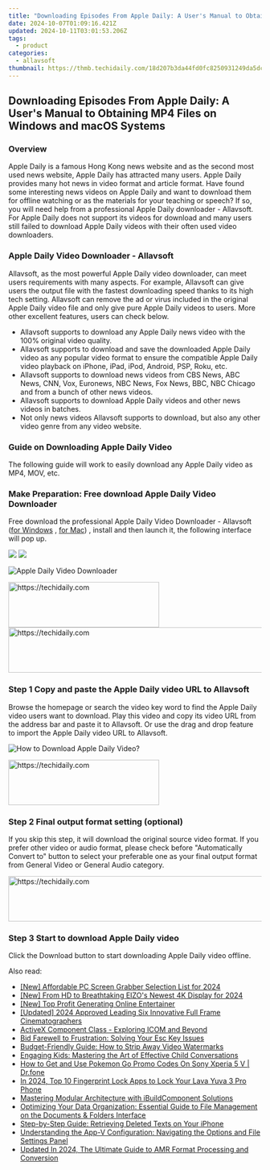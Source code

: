 ```yaml
---
title: "Downloading Episodes From Apple Daily: A User's Manual to Obtaining MP4 Files on Windows and macOS Systems"
date: 2024-10-07T01:09:16.421Z
updated: 2024-10-11T03:01:53.206Z
tags:
  - product
categories:
  - allavsoft
thumbnail: https://thmb.techidaily.com/18d207b3da44fd0fc8250931249da5dc2af6883d5d5015fdec648150a4e32e74.jpg
---
```


## Downloading Episodes From Apple Daily: A User's Manual to Obtaining MP4 Files on Windows and macOS Systems

### Overview

Apple Daily is a famous Hong Kong news website and as the second most used news website, Apple Daily has attracted many users. Apple Daily provides many hot news in video format and article format. Have found some interesting news videos on Apple Daily and want to download them for offline watching or as the materials for your teaching or speech? If so, you will need help from a professional Apple Daily downloader - Allavsoft. For Apple Daily does not support its videos for download and many users still failed to download Apple Daily videos with their often used video downloaders.

### Apple Daily Video Downloader - Allavsoft

Allavsoft, as the most powerful Apple Daily video downloader, can meet users requirements with many aspects. For example, Allavsoft can give users the output file with the fastest downloading speed thanks to its high tech setting. Allavsoft can remove the ad or virus included in the original Apple Daily video file and only give pure Apple Daily videos to users. More other excellent features, users can check below.

* Allavsoft supports to download any Apple Daily news video with the 100% original video quality.
* Allavsoft supports to download and save the downloaded Apple Daily video as any popular video format to ensure the compatible Apple Daily video playback on iPhone, iPad, iPod, Android, PSP, Roku, etc.
* Allavsoft supports to download news videos from CBS News, ABC News, CNN, Vox, Euronews, NBC News, Fox News, BBC, NBC Chicago and from a bunch of other news videos.
* Allavsoft supports to download Apple Daily videos and other news videos in batches.
* Not only news videos Allavsoft supports to download, but also any other video genre from any video website.

### Guide on Downloading Apple Daily Video

The following guide will work to easily download any Apple Daily video as MP4, MOV, etc.

### Make Preparation: Free download Apple Daily Video Downloader

Free download the professional Apple Daily Video Downloader - Allavsoft ([for Windows](https://tools.techidaily.com/allavsoft/products/) , [for Mac](https://tools.techidaily.com/allavsoft/products/)) , install and then launch it, the following interface will pop up.

[![](https://www.allavsoft.com/how-to/../images/how-to/free-download-win.jpg)](https://tools.techidaily.com/allavsoft/products/) [![](https://www.allavsoft.com/how-to/../images/how-to/free-download-mac.jpg)](https://tools.techidaily.com/allavsoft/products/)

![Apple Daily Video Downloader](https://www.allavsoft.com/how-to/../images/allavsoft/screen-shot-600.jpg)

<!-- affiliate ads begin -->
<a href="https://aligracehair.sjv.io/c/5597632/2080342/19272" target="_top" id="2080342">
  <img src="//a.impactradius-go.com/display-ad/19272-2080342" border="0" alt="https://techidaily.com" width="300" height="90"/>
</a>
<img height="0" width="0" src="https://aligracehair.sjv.io/i/5597632/2080342/19272" style="position:absolute;visibility:hidden;" border="0" />
<!-- affiliate ads end -->

<!-- affiliate ads begin -->
<a href="https://imp.i110150.net/c/5597632/798161/11305" target="_top" id="798161">
  <img src="//a.impactradius-go.com/display-ad/11305-798161" border="0" alt="https://techidaily.com" width="728" height="90"/>
</a>
<img height="0" width="0" src="https://imp.i110150.net/i/5597632/798161/11305" style="position:absolute;visibility:hidden;" border="0" />
<!-- affiliate ads end -->

### Step 1 Copy and paste the Apple Daily video URL to Allavsoft

Browse the homepage or search the video key word to find the Apple Daily video users want to download. Play this video and copy its video URL from the address bar and paste it to Allavsoft. Or use the drag and drop feature to import the Apple Daily video URL to Allavsoft.

![How to Download Apple Daily Video?](https://www.allavsoft.com/how-to/../images/how-to/download-rtmp-video/download-rtmp-video.jpg)

<!-- affiliate ads begin -->
<a href="https://aligracehair.sjv.io/c/5597632/2135413/19272" target="_top" id="2135413">
  <img src="//a.impactradius-go.com/display-ad/19272-2135413" border="0" alt="https://techidaily.com" width="300" height="90"/>
</a>
<img height="0" width="0" src="https://aligracehair.sjv.io/i/5597632/2135413/19272" style="position:absolute;visibility:hidden;" border="0" />
<!-- affiliate ads end -->

### Step 2 Final output format setting (optional)

If you skip this step, it will download the original source video format. If you prefer other video or audio format, please check before "Automatically Convert to" button to select your preferable one as your final output format from General Video or General Audio category.

<!-- affiliate ads begin -->
<a href="https://appsumo.8odi.net/c/5597632/2094415/7443" target="_top" id="2094415">
  <img src="//a.impactradius-go.com/display-ad/7443-2094415" border="0" alt="https://techidaily.com" width="728" height="90"/>
</a>
<img height="0" width="0" src="https://appsumo.8odi.net/i/5597632/2094415/7443" style="position:absolute;visibility:hidden;" border="0" />
<!-- affiliate ads end -->

### Step 3 Start to download Apple Daily video

Click the Download button to start downloading Apple Daily video offline.

<ins class="adsbygoogle"
     style="display:block"
     data-ad-format="autorelaxed"
     data-ad-client="ca-pub-7571918770474297"
     data-ad-slot="1223367746"></ins>

<ins class="adsbygoogle"
     style="display:block"
     data-ad-client="ca-pub-7571918770474297"
     data-ad-slot="8358498916"
     data-ad-format="auto"
     data-full-width-responsive="true"></ins>

<span class="atpl-alsoreadstyle">Also read:</span>
<div><ul>
<li><a href="https://video-screen-grab.techidaily.com/new-affordable-pc-screen-grabber-selection-list-for-2024/"><u>[New] Affordable PC Screen Grabber Selection List for 2024</u></a></li>
<li><a href="https://fox-glue.techidaily.com/new-from-hd-to-breathtaking-eizos-newest-4k-display-for-2024/"><u>[New] From HD to Breathtaking EIZO's Newest 4K Display for 2024</u></a></li>
<li><a href="https://youtube-data.techidaily.com/op-profit-generating-online-entertainer/"><u>[New] Top Profit Generating Online Entertainer</u></a></li>
<li><a href="https://article-knowledge.techidaily.com/updated-2024-approved-leading-six-innovative-full-frame-cinematographers/"><u>[Updated] 2024 Approved Leading Six Innovative Full Frame Cinematographers</u></a></li>
<li><a href="https://fox-web3.techidaily.com/activex-component-class-exploring-icom-and-beyond/"><u>ActiveX Component Class - Exploring ICOM and Beyond</u></a></li>
<li><a href="https://win11-tips.techidaily.com/bid-farewell-to-frustration-solving-your-esc-key-issues/"><u>Bid Farewell to Frustration: Solving Your Esc Key Issues</u></a></li>
<li><a href="https://fox-web3.techidaily.com/budget-friendly-guide-how-to-strip-away-video-watermarks/"><u>Budget-Friendly Guide: How to Strip Away Video Watermarks</u></a></li>
<li><a href="https://fox-web3.techidaily.com/engaging-kids-mastering-the-art-of-effective-child-conversations/"><u>Engaging Kids: Mastering the Art of Effective Child Conversations</u></a></li>
<li><a href="https://android-pokemon-go.techidaily.com/how-to-get-and-use-pokemon-go-promo-codes-on-sony-xperia-5-v-drfone-by-drfone-virtual-android/"><u>How to Get and Use Pokemon Go Promo Codes On Sony Xperia 5 V | Dr.fone</u></a></li>
<li><a href="https://android-unlock.techidaily.com/in-2024-top-10-fingerprint-lock-apps-to-lock-your-lava-yuva-3-pro-phone-by-drfone-android/"><u>In 2024, Top 10 Fingerprint Lock Apps to Lock Your Lava Yuva 3 Pro Phone</u></a></li>
<li><a href="https://fox-web3.techidaily.com/mastering-modular-architecture-with-ibuildcomponent-solutions/"><u>Mastering Modular Architecture with iBuildComponent Solutions</u></a></li>
<li><a href="https://fox-web3.techidaily.com/optimizing-your-data-organization-essential-guide-to-file-management-on-the-documents-and-folders-interface/"><u>Optimizing Your Data Organization: Essential Guide to File Management on the Documents & Folders Interface</u></a></li>
<li><a href="https://fox-web3.techidaily.com/step-by-step-guide-retrieving-deleted-texts-on-your-iphone/"><u>Step-by-Step Guide: Retrieving Deleted Texts on Your iPhone</u></a></li>
<li><a href="https://fox-web3.techidaily.com/understanding-the-app-v-configuration-navigating-the-options-and-file-settings-panel/"><u>Understanding the App-V Configuration: Navigating the Options and File Settings Panel</u></a></li>
<li><a href="https://audio-shaping.techidaily.com/updated-in-2024-the-ultimate-guide-to-amr-format-processing-and-conversion/"><u>Updated In 2024, The Ultimate Guide to AMR Format Processing and Conversion</u></a></li>
</ul></div>

